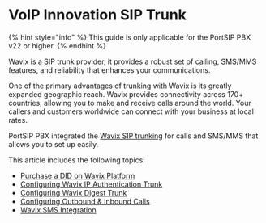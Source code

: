 # VoIP Innovation SIP Trunk

{% hint style="info" %}
This guide is only applicable for the PortSIP PBX v22 or higher.
{% endhint %}

[Wavix ](https://www.wavix.com/sip-trunk)is a SIP trunk provider, it provides a robust set of calling, SMS/MMS features, and reliability that enhances your communications.

One of the primary advantages of trunking with Wavix is its greatly expanded geographic reach. Wavix provides connectivity across 170+ countries, allowing you to make and receive calls around the world. Your callers and customers worldwide can connect with your business at local rates.

PortSIP PBX integrated the [Wavix SIP trunking](https://www.wavix.com/sip-trunk) for calls and SMS/MMS that allows you to set up easily.

This article includes the following topics:

* [Purchase a DID on Wavix Platform](../wavix-sip-trunk/purchase-a-did-on-wavix-platform.md)
* [Configuring Wavix IP Authentication Trunk](../wavix-sip-trunk/configuring-wavix-ip-authentication-trunk.md)
* [Configuring Wavix Digest Trunk](../wavix-sip-trunk/configuring-wavix-digest-trunk.md)
* [Configuring Outbound & Inbound Calls](../wavix-sip-trunk/configuring-outbound-and-inbound-calls.md)
* [Wavix SMS Integration](../wavix-sip-trunk/wavix-sms-integration.md)

